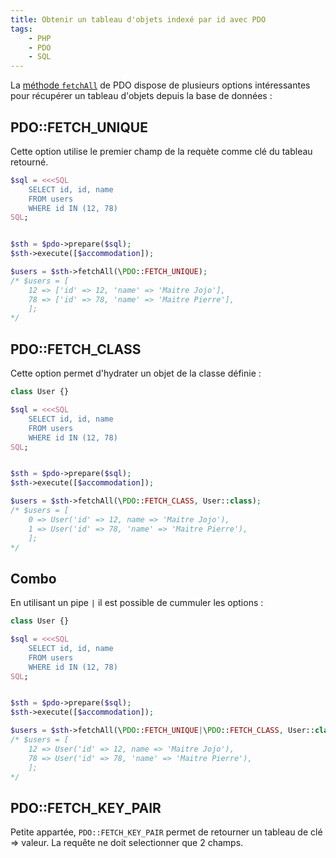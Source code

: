 ```yaml
---
title: Obtenir un tableau d'objets indexé par id avec PDO
tags:
    - PHP
    - PDO
    - SQL
---
```


La [méthode `fetchAll`](http://php.net/manual/fr/pdostatement.fetchall.php) de PDO dispose de plusieurs options intéressantes pour récupérer un tableau d'objets depuis la base de données :

## PDO::FETCH_UNIQUE

Cette option utilise le premier champ de la requète comme clé du tableau retourné.

```php
$sql = <<<SQL
	SELECT id, id, name
	FROM users
	WHERE id IN (12, 78)
SQL;


$sth = $pdo->prepare($sql);
$sth->execute([$accommodation]);

$users = $sth->fetchAll(\PDO::FETCH_UNIQUE); 
/* $users = [
	12 => ['id' => 12, 'name' => 'Maitre Jojo'],
	78 => ['id' => 78, 'name' => 'Maitre Pierre'],
	];
*/
```

## PDO::FETCH_CLASS

Cette option permet d'hydrater un objet de la classe définie :

```php
class User {}

$sql = <<<SQL
	SELECT id, id, name
	FROM users
	WHERE id IN (12, 78)
SQL;


$sth = $pdo->prepare($sql);
$sth->execute([$accommodation]);

$users = $sth->fetchAll(\PDO::FETCH_CLASS, User::class); 
/* $users = [
	0 => User('id' => 12, name => 'Maitre Jojo'),
	1 => User('id' => 78, 'name' => 'Maitre Pierre'),
	];
*/
```

## Combo

En utilisant un pipe `|` il est possible de cummuler les options :


```php
class User {}

$sql = <<<SQL
	SELECT id, id, name
	FROM users
	WHERE id IN (12, 78)
SQL;


$sth = $pdo->prepare($sql);
$sth->execute([$accommodation]);

$users = $sth->fetchAll(\PDO::FETCH_UNIQUE|\PDO::FETCH_CLASS, User::class); 
/* $users = [
	12 => User('id' => 12, name => 'Maitre Jojo'),
	78 => User('id' => 78, 'name' => 'Maitre Pierre'),
	];
*/
```


## PDO::FETCH_KEY_PAIR

Petite appartée, `PDO::FETCH_KEY_PAIR` permet de retourner un tableau de clé => valeur. La requête ne doit selectionner que 2 champs.

